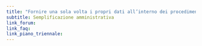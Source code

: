 ```yaml
---
title: "Fornire una sola volta i propri dati all’interno dei procedimenti amministrativi"
subtitle: Semplificazione amministrativa
link_forum:
link_faq:
link_piano_triennale:
---
```

